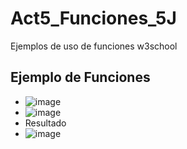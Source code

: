 # Act5_Funciones_5J
Ejemplos de uso de funciones w3school

## Ejemplo de Funciones
- ![image](https://github.com/user-attachments/assets/4819ffc7-2efb-45e8-9fae-909479b890fb)
- ![image](https://github.com/user-attachments/assets/8ac1e20f-b6ff-4c01-a281-5b90135b532e)
- Resultado
- ![image](https://github.com/user-attachments/assets/540b2be6-fec6-44be-8047-dbf8d214cae9)
